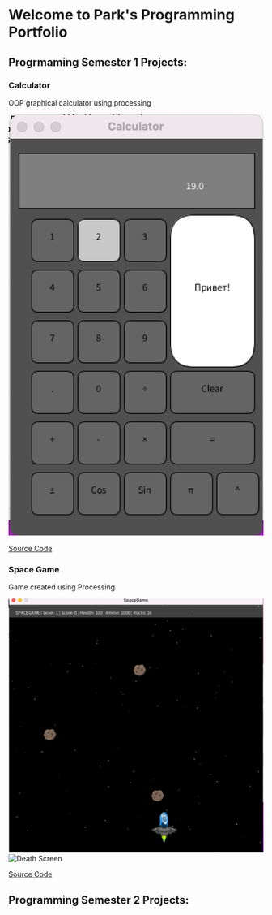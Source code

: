 # Welcome to Park's Programming Portfolio

## Progrmaming Semester 1 Projects:

### Calculator

OOP graphical calculator using processing

![Calculator](https://github.com/squaredsnow/A2Programming1Portfolio2023/blob/main/images/CalcScrnShot.png?raw=true)

[Source Code](https://github.com/squaredsnow/A2Programming1Portfolio2023/tree/main/src/Calculator)

### Space Game

Game created using Processing

![Game](https://github.com/squaredsnow/A2Programming1Portfolio2023/blob/main/images/InGame.png?raw=true)
![Death Screen]()

[Source Code]()

## Programming Semester 2 Projects:
